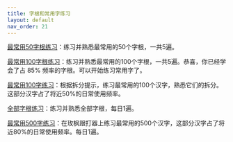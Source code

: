 ```yaml
---
title: 字根和常用字练习
layout: default
nav_order: 21
---
```


[最常用50字根练习](../practice/practice_50)：练习并熟悉最常用的50个字根，一共5遍。

[最常用100字根练习](../practice/practice_100)：练习并熟悉最常用的100个字根，一共5遍。恭喜，你已经学会了占 85% 频率的字根。可以开始练习常用字了。

[最常用100字练习](../practice/practice_characters)：根据拆分提示，练习最常用的100个汉字，熟悉它们的拆分。这部分汉字占了将近50%的日常使用频率。

[全部字根练习](../practice/practice)：练习并熟悉全部字根，每日1遍。

[最常用500字练习](https://kylebing.cn/tools/typepad/)：在玫枫跟打器上练习最常用的500个汉字，这部分汉字占了将近80%的日常使用频率。每日1遍。

